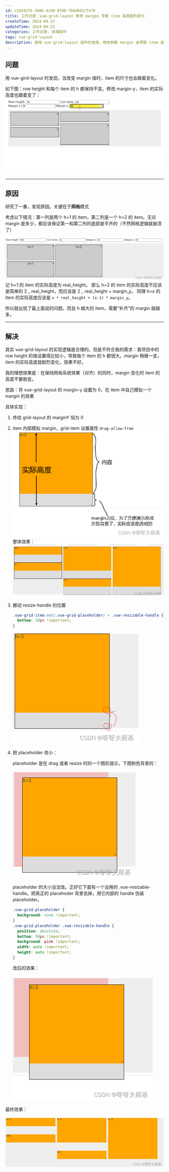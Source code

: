 ```yaml
---
id: c1024275-3886-4c99-9f80-7b8d0d17fe79
title: 工作记录：vue-grid-layout 修改 margin 导致 item 高度剧烈变化
createTime: 2024-04-23
updateTime: 2024-04-23
categories: 工作记录, 前端组件
tags: vue-grid-layout
description: 使用 vue-grid-layout 组件时发现，修改参数 margin 会导致 item 高度剧烈变化。这是因为此组件为了保持“网格”对齐，使 item 的高度和 margin 相关。解决方法见文章。
---
```


## 问题

用 vue-gird-layout 时发现，当改变 margin 值时，item 的尺寸也会跟着变化。

如下图：row height 和每个 item 的 h 都保持不变。修改 margin-y，item 的实际高度也跟着变了：
![在这里插入图片描述](..\post-assets\f936cc27-4b01-4c97-b13b-6db1a8b56f38.png)

---

## 原因

研究了一番，发现原因。关键在于**网格**模式

考虑以下情况：第一列是两个 h=1 的 item，第二列是一个 h=2 的 item。无论 margin 是多少，都应该保证第一和第二列的底部是平齐的（不然网格逻辑就崩溃了）

![在这里插入图片描述](..\post-assets\312abae9-c26f-4ed9-8e95-9716e1ad5e35.png)
记 h=1 的 item 的实际高度为 real_height。
那么 h=2 的 item 的实际高度不应该是简单的 2 _ real_height，而应该是 2 _ real_height + margin_y。
同理 h=x 的 item 的实际高度应该是 `x * real_height + (x-1) * margin_y`。

所以就出现了最上面说的问题。而且 h 越大的 item，需要“补齐”的 margin 就越多。

---

## 解决

其实 vue-grid-layout 的实现逻辑是合理的。但是不符合我的需求：我项目中的 row height 的值设置得比较小，导致每个 item 的 h 都很大。margin 稍微一变，item 的实际高度就剧烈变化，效果不好。

我的理想效果是：在保持网格系统效果（对齐）的同时，margin 变化时 item 的高度不要剧变。

思路：将 vue-grid-layout 的 margin-y 设置为 0，在 item 中自己模拟一个 margin 的效果

具体实现：

1. 传给 grid-layout 的 marginY 恒为 0
2. item 内部模拟 margin，grid-item 设置属性 `drag-allow-from`
   ![在这里插入图片描述](..\post-assets\c21f2247-5087-4031-9705-4e5961065e19.png)
   整体效果：
   ![在这里插入图片描述](..\post-assets\24fadbbf-fe3c-460b-9e81-33acd655565e.png)
3. 挪动 resize-handle 的位置
   ```css
   .vue-grid-item:not(.vue-grid-placeholder) > .vue-resizable-handle {
     bottom: 50px !important;
   }
   ```
   ![在这里插入图片描述](..\post-assets\951c7f80-c992-4ee6-865c-c2f059818bbc.png)
4. 把 placeholder 改小：

   placeholder 是在 drag 或者 resize 时的一个图形提示，下图粉色背景的：

   ![在这里插入图片描述](..\post-assets\0a605659-33c2-4e2d-a96e-6fba3425d06b.png)

   placeholder 的大小没法改。正好它下面有一个没用的 .vue-resizable-handle。把真正的 placehoder 背景去掉，用它内部的 handle 伪装 placeholder。

   ```css
   .vue-grid-placeholder {
     background: none !important;
   }
   .vue-grid-placeholder .vue-resizable-handle {
     position: absolute;
     bottom: 50px !important;
     background: pink !important;
     width: auto !important;
     height: auto !important;
   }
   ```

   改后的效果：

   ![在这里插入图片描述](..\post-assets\d8787ff3-d003-4d56-b4fa-2e6e88f53faf.png)

最终效果：

![在这里插入图片描述](..\post-assets\7934da92-9a46-45ed-b6ff-ffd36703e3a0.png)